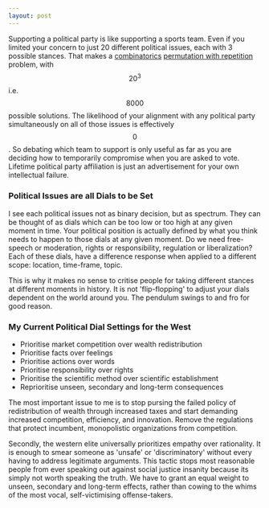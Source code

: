 ```yaml
---
layout: post
---
```


Supporting a political party is like supporting a sports team. Even if you limited your concern to just 20 different political issues, each with 3 possible stances. That makes a [combinatorics](https://sebanalysis.github.io/2022/11/09/combinatronic-maths.html) [permutation with repetition](https://en.wikipedia.org/wiki/Permutation#Permutations_with_repetition) problem, with $$20^3$$ i.e. $$8000$$ possible solutions. The likelihood of your alignment with any political party simultaneously on all of those issues is effectively $$0$$. So debating which team to support is only useful as far as you are deciding how to temporarily compromise when you are asked to vote. Lifetime political party affiliation is just an advertisement for your own intellectual failure.

### Political Issues are all Dials to be Set

I see each political issues not as binary decision, but as spectrum. They can be thought of as dials which can be too low or too high at any given moment in time. Your political position is actually defined by what you think needs to happen to those dials at any given moment. Do we need free-speech or moderation, rights or responsibility, regulation or liberalization? Each of these dials, have a difference response when applied to a different scope: location, time-frame, topic. 

This is why it makes no sense to critise people for taking different stances at different moments in history. It is not 'flip-flopping' to adjust your dials dependent on the world around you. The pendulum swings to and fro for good reason.

### My Current Political Dial Settings for the West

- Prioritise market competition over wealth redistribution
- Prioritise facts over feelings
- Prioritise actions over words
- Prioritise responsibility over rights
- Prioritise the scientific method over scientific establishment
- Reprioritise unseen, secondary and long-term consequences

The most important issue to me is to stop pursing the failed policy of redistribution of wealth through increased taxes and start demanding increased competition, efficiency, and innovation. Remove the regulations that protect incumbent, monopolistic organizations from competition. 

Secondly, the western elite universally prioritizes empathy over rationality. It is enough to smear someone as 'unsafe' or 'discriminatory' without every having to address legitimate arguments. This tactic stops most reasonable people from ever speaking out against social justice insanity because its simply not worth speaking the truth. We have to grant an equal weight to unseen, secondary and long-term effects, rather than cowing to the whims of the most vocal, self-victimising offense-takers.


<script type="text/javascript" id="MathJax-script" async
  src="https://cdn.jsdelivr.net/npm/mathjax@3/es5/tex-mml-chtml.js">
</script>
